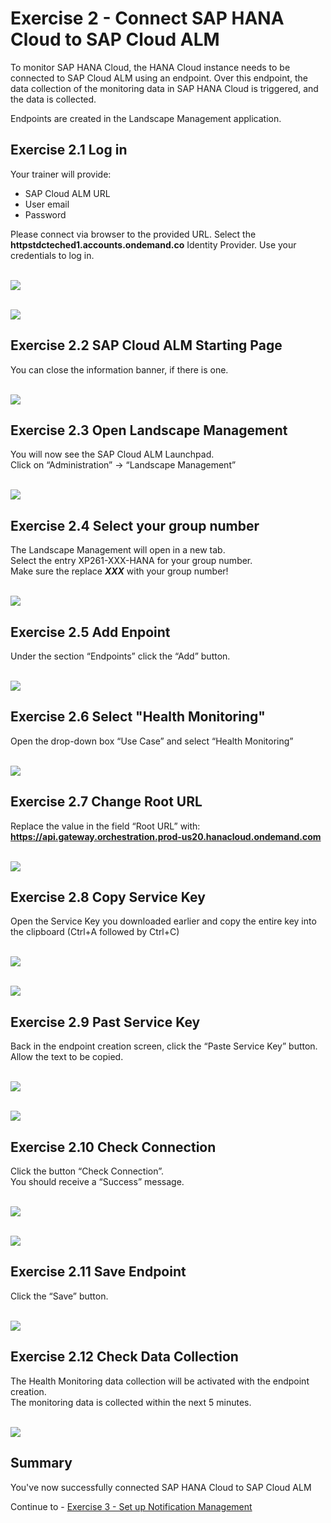 # Exercise 2 - Connect SAP HANA Cloud to SAP Cloud ALM

To monitor SAP HANA Cloud, the HANA Cloud instance needs to be connected to SAP Cloud ALM using an endpoint. Over this endpoint, the data collection of the monitoring data in SAP HANA Cloud is triggered, and the data is collected.

Endpoints are created in the Landscape Management application.

## Exercise 2.1 Log in

Your trainer will provide:  
- SAP Cloud ALM URL
- User email
- Password  

Please connect via browser to the provided URL. Select the **httpstdcteched1.accounts.ondemand.co** Identity Provider.
Use your credentials to log in. 

<br>![](/exercises/ex2/images/Ex2_1.png)

<br>![](/exercises/ex2/images/Ex2_2.png)


## Exercise 2.2 SAP Cloud ALM Starting Page

You can close the information banner, if there is one.

<br>![](/exercises/ex2/images/Ex2_3.png)

## Exercise 2.3 Open Landscape Management

You will now see the SAP Cloud ALM Launchpad.  
Click on “Administration” → “Landscape Management”

<br>![](/exercises/ex2/images/Ex2_4.png)

## Exercise 2.4 Select your group number

The Landscape Management will open in a new tab.  
Select the entry XP261-XXX-HANA for your group number.  
Make sure the replace _**XXX**_ with your group number!

<br>![](/exercises/ex2/images/Ex2_5.png)

## Exercise 2.5 Add Enpoint

Under the section “Endpoints” click the “Add” button.

<br>![](/exercises/ex2/images/Ex2_6.png)

## Exercise 2.6 Select "Health Monitoring"

Open the drop-down box “Use Case” and select “Health Monitoring”

<br>![](/exercises/ex2/images/Ex2_7.png)

## Exercise 2.7 Change Root URL

Replace the value in the field “Root URL” with:  
**https://api.gateway.orchestration.prod-us20.hanacloud.ondemand.com**

<br>![](/exercises/ex2/images/Ex2_8.png)

## Exercise 2.8 Copy Service Key

Open the Service Key you downloaded earlier and copy the entire key into the clipboard (Ctrl+A followed by Ctrl+C)

<br>![](/exercises/ex2/images/Ex2_9.png)

<br>![](/exercises/ex2/images/Ex2_10.png)

## Exercise 2.9 Past Service Key

Back in the endpoint creation screen, click the “Paste Service Key” button.  
Allow the text to be copied.

<br>![](/exercises/ex2/images/Ex2_11.png)

<br>![](/exercises/ex2/images/Ex2_12.png)

## Exercise 2.10 Check Connection

Click the button “Check Connection”.  
You should receive a “Success” message.

<br>![](/exercises/ex2/images/Ex2_13.png)

<br>![](/exercises/ex2/images/Ex2_14.png)

## Exercise 2.11 Save Endpoint

Click the “Save” button.

<br>![](/exercises/ex2/images/Ex2_15.png)

## Exercise 2.12 Check Data Collection

The Health Monitoring data collection will be activated with the endpoint creation.  
The monitoring data is collected within the next 5 minutes. 

<br>![](/exercises/ex2/images/Ex2_16.png)

## Summary

You've now successfully connected SAP HANA Cloud to SAP Cloud ALM

Continue to - [Exercise 3 -	Set up Notification Management ](../ex3/README.md)
